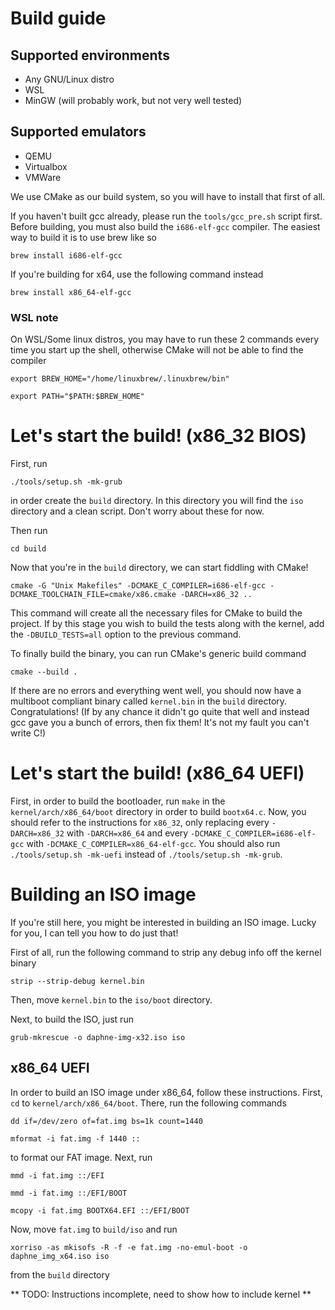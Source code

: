 # Build guide

## Supported environments
* Any GNU/Linux distro
* WSL
* MinGW (will probably work, but not very well tested)

## Supported emulators
* QEMU
* Virtualbox
* VMWare

We use CMake as our build system, so you will have to install that first of all.

If you haven't built gcc already, please run the `tools/gcc_pre.sh` script first.
Before building, you must also build the `i686-elf-gcc` compiler. The easiest way to build it is to use brew like so

```
brew install i686-elf-gcc
```

If you're building for x64, use the following command instead

```
brew install x86_64-elf-gcc
```

### WSL note
On WSL/Some linux distros, you may have to run these 2 commands every time you start up the shell, otherwise CMake will not be able to find the compiler

```
export BREW_HOME="/home/linuxbrew/.linuxbrew/bin"
```

```
export PATH="$PATH:$BREW_HOME"
```

# Let's start the build! (x86_32 BIOS)
First, run

```
./tools/setup.sh -mk-grub
```

in order create the `build` directory. In this directory you will find the `iso` directory and a clean script. Don't worry about these for now.

Then run

```
cd build
```

Now that you're in the `build` directory, we can start fiddling with CMake!

```
cmake -G "Unix Makefiles" -DCMAKE_C_COMPILER=i686-elf-gcc -DCMAKE_TOOLCHAIN_FILE=cmake/x86.cmake -DARCH=x86_32 ..
```
This command will create all the necessary files for CMake to build the project. If by this stage you wish to build the tests along with the kernel, add the `-DBUILD_TESTS=all` option to the previous command.

To finally build the binary, you can run CMake's generic build command

```
cmake --build .
```

If there are no errors and everything went well, you should now have a multiboot compliant binary called `kernel.bin` in the `build` directory. Congratulations! (If by any chance it didn't go quite that well and instead gcc gave you a bunch of errors, then fix them! It's not my fault you can't write C!)

# Let's start the build! (x86_64 UEFI)
First, in order to build the bootloader, run `make` in the `kernel/arch/x86_64/boot` directory in order to build `bootx64.c`. Now, you should refer to the instructions for `x86_32`, only replacing every `-DARCH=x86_32` with `-DARCH=x86_64` and every `-DCMAKE_C_COMPILER=i686-elf-gcc` with `-DCMAKE_C_COMPILER=x86_64-elf-gcc`. You should also run `./tools/setup.sh -mk-uefi` instead of `./tools/setup.sh -mk-grub`.

# Building an ISO image
If you're still here, you might be interested in building an ISO image. Lucky for you, I can tell you how to do just that!

First of all, run the following command to strip any debug info off the kernel binary

```
strip --strip-debug kernel.bin
```

Then, move `kernel.bin` to the `iso/boot` directory.

Next, to build the ISO, just run

```
grub-mkrescue -o daphne-img-x32.iso iso
```

## x86_64 UEFI
In order to build an ISO image under x86_64, follow these instructions.
First, `cd` to `kernel/arch/x86_64/boot`. There, run the following commands

```
dd if=/dev/zero of=fat.img bs=1k count=1440
```

```
mformat -i fat.img -f 1440 ::
```

to format our FAT image. Next, run

```
mmd -i fat.img ::/EFI
```

```
mmd -i fat.img ::/EFI/BOOT
```

```
mcopy -i fat.img BOOTX64.EFI ::/EFI/BOOT
```

Now, move `fat.img` to `build/iso` and run

```
xorriso -as mkisofs -R -f -e fat.img -no-emul-boot -o daphne_img_x64.iso iso
```

from the `build` directory

** TODO: Instructions incomplete, need to show how to include kernel **
